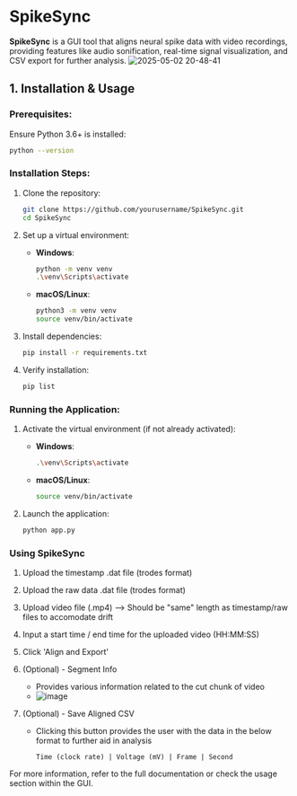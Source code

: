 # SpikeSync

**SpikeSync** is a GUI tool that aligns neural spike data with video recordings, providing features like audio sonification, real-time signal visualization, and CSV export for further analysis.
![2025-05-02 20-48-41](https://github.com/user-attachments/assets/b28028bc-1397-46b4-9ca3-3e84fe7ed5e1)

## 1. Installation & Usage

### Prerequisites:
Ensure Python 3.6+ is installed:
```bash
python --version
```

### Installation Steps:

1. Clone the repository:

   ```bash
   git clone https://github.com/yourusername/SpikeSync.git
   cd SpikeSync
   ```

2. Set up a virtual environment:

   * **Windows**:

     ```bash
     python -m venv venv
     .\venv\Scripts\activate
     ```
   * **macOS/Linux**:

     ```bash
     python3 -m venv venv
     source venv/bin/activate
     ```

3. Install dependencies:

   ```bash
   pip install -r requirements.txt
   ```

4. Verify installation:

   ```bash
   pip list
   ```

### Running the Application:

1. Activate the virtual environment (if not already activated):

   * **Windows**:

     ```bash
     .\venv\Scripts\activate
     ```
   * **macOS/Linux**:

     ```bash
     source venv/bin/activate
     ```

2. Launch the application:

   ```bash
   python app.py
   ```
### Using SpikeSync

1. Upload the timestamp .dat file (trodes format)
2. Upload the raw data .dat file (trodes format)
3. Upload video file (.mp4) --> Should be "same" length as timestamp/raw files to accomodate drift
4. Input a start time / end time for the uploaded video (HH:MM:SS)
5. Click 'Align and Export'

6. (Optional) - Segment Info
   - Provides various information related to the cut chunk of video
   - ![image](https://github.com/user-attachments/assets/98a34b31-6e8e-415d-861c-612df4981969)

8. (Optional) - Save Aligned CSV
   - Clicking this button provides the user with the data in the below format to further aid in analysis
     ```
     Time (clock rate) | Voltage (mV) | Frame | Second
     ```

For more information, refer to the full documentation or check the usage section within the GUI.
